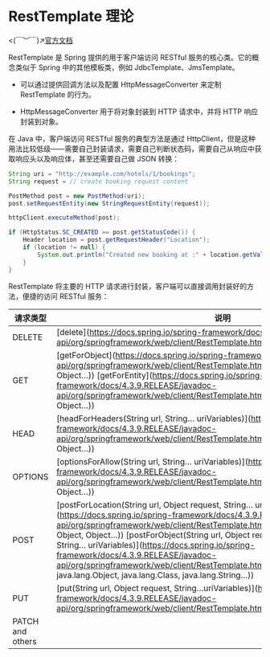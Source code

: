 # RestTemplate 理论

<(￣︶￣)↗[官方文档](https://docs.spring.io/spring-framework/docs/4.3.9.RELEASE/spring-framework-reference/html/remoting.html#rest-client-access)

RestTemplate 是 Spring 提供的用于客户端访问 RESTful 服务的核心类。它的概念类似于 Spring 中的其他模板类，例如 JdbcTemplate、JmsTemplate。

-   可以通过提供回调方法以及配置 HttpMessageConverter 来定制 RestTemplate 的行为。

-   HttpMessageConverter 用于将对象封装到 HTTP 请求中，并将 HTTP 响应封装到对象。



在 Java 中，客户端访问 RESTful 服务的典型方法是通过 HttpClient，但是这种用法比较低级——需要自己封装请求，需要自己判断状态码，需要自己从响应中获取响应头以及响应体，甚至还需要自己做 JSON 转换：

```java
String uri = "http://example.com/hotels/1/bookings";
String request = // create booking request content

PostMethod post = new PostMethod(uri);
post.setRequestEntity(new StringRequestEntity(request));

httpClient.executeMethod(post);

if (HttpStatus.SC_CREATED == post.getStatusCode()) {
    Header location = post.getRequestHeader("Location");
    if (location != null) {
        System.out.println("Created new booking at :" + location.getValue());
    }
}
```

RestTemplate 将主要的 HTTP 请求进行封装，客户端可以直接调用封装好的方法，便捷的访问 RESTful 服务：

| 请求类型         | 说明                                                         |
| ---------------- | ------------------------------------------------------------ |
| DELETE           | [delete](https://docs.spring.io/spring-framework/docs/4.3.9.RELEASE/javadoc-api/org/springframework/web/client/RestTemplate.html#delete(String, Object…)) |
| GET              | [getForObject](https://docs.spring.io/spring-framework/docs/4.3.9.RELEASE/javadoc-api/org/springframework/web/client/RestTemplate.html#getForObject(String, Class, Object…)) [getForEntity](https://docs.spring.io/spring-framework/docs/4.3.9.RELEASE/javadoc-api/org/springframework/web/client/RestTemplate.html#getForEntity(String, Class, Object…)) |
| HEAD             | [headForHeaders(String url, String… uriVariables)](https://docs.spring.io/spring-framework/docs/4.3.9.RELEASE/javadoc-api/org/springframework/web/client/RestTemplate.html#headForHeaders(String, Object…)) |
| OPTIONS          | [optionsForAllow(String url, String… uriVariables)](https://docs.spring.io/spring-framework/docs/4.3.9.RELEASE/javadoc-api/org/springframework/web/client/RestTemplate.html#optionsForAllow(String, Object…)) |
| POST             | [postForLocation(String url, Object request, String… uriVariables)](https://docs.spring.io/spring-framework/docs/4.3.9.RELEASE/javadoc-api/org/springframework/web/client/RestTemplate.html#postForLocation(String, Object, Object…)) [postForObject(String url, Object request, Class responseType, String… uriVariables)](https://docs.spring.io/spring-framework/docs/4.3.9.RELEASE/javadoc-api/org/springframework/web/client/RestTemplate.html#postForObject(java.lang.String, java.lang.Object, java.lang.Class, java.lang.String…)) |
| PUT              | [put(String url, Object request, String…uriVariables)](https://docs.spring.io/spring-framework/docs/4.3.9.RELEASE/javadoc-api/org/springframework/web/client/RestTemplate.html#put(String, Object, Object…)) |
| PATCH and others |                                                              |

